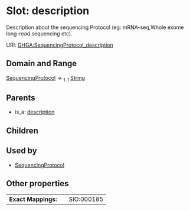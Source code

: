
# Slot: description


Description about the sequencing Protocol (eg: mRNA-seq,Whole exome long-read sequencing etc).

URI: [GHGA:SequencingProtocol_description](https://w3id.org/GHGA/SequencingProtocol_description)


## Domain and Range

[SequencingProtocol](SequencingProtocol.md) &#8594;  <sub>1..1</sub> [String](types/String.md)

## Parents

 *  is_a: [description](description.md)

## Children


## Used by

 * [SequencingProtocol](SequencingProtocol.md)

## Other properties

|  |  |  |
| --- | --- | --- |
| **Exact Mappings:** | | SIO:000185 |

